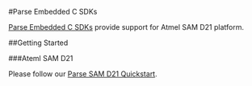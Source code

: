 #Parse Embedded C SDKs

[Parse Embedded C SDKs](https://www.parse.com/products/iot) provide support for Atmel SAM D21 platform.


##Getting Started

###Ateml SAM D21

Please follow our [Parse SAM D21 Quickstart](https://github.com/mksong-atmel/parse-embedded-sdks_temp/wiki/Quick-Start-Guide-for-SAM-D21).
